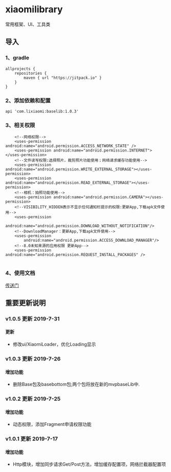 # xiaomilibrary
常用框架、UI、工具类

## 导入
### 1、gradle
```
allprojects {
	repositories {
        maven { url "https://jitpack.io" }
    }
}
```
### 2、添加依赖和配置
```
api 'com.lixiaomi:baselib:1.0.3'
```
### 3、相关权限
```
    <!--网络权限-->
    <uses-permission android:name="android.permission.ACCESS_NETWORK_STATE" />
    <uses-permission android:name="android.permission.INTERNET"></uses-permission>
    <!--文件读写权限:选择照片，裁剪照片功能使用；网络请求缓存功能使用-->
    <uses-permission android:name="android.permission.WRITE_EXTERNAL_STORAGE"></uses-permission>
    <uses-permission android:name="android.permission.READ_EXTERNAL_STORAGE"></uses-permission>
    <!--相机：拍照功能使用-->
    <uses-permission android:name="android.permission.CAMERA"></uses-permission>
    <!--VISIBILITY_HIDDEN表示不显示任何通知栏提示的权限:更新App,下载apk文件使用-->
    <uses-permission
        android:name="android.permission.DOWNLOAD_WITHOUT_NOTIFICATION"/>
    <!--DownloadManager：更新App,下载apk文件使用-->
    <uses-permission
        android:name="android.permission.ACCESS_DOWNLOAD_MANAGER"/>
    <!--8.0未知来源的应用权限 更新App-->
    <uses-permission android:name="android.permission.REQUEST_INSTALL_PACKAGES" />
    
```

### 4、使用文档
[传送门](https://github.com/LiQinglin007/BaseLibApplication/blob/master/doc/%E4%BD%BF%E7%94%A8%E6%96%87%E6%A1%A3.md)
  

## 重要更新说明
### v1.0.5 更新  2019-7-31
#### 更新
 * 修改ui/XiaomiLoader，优化Loading显示
### v1.0.3 更新  2019-7-26
#### 增加功能
 * 删除Base包及basebottom包;两个包将放在新的mvpbaseLib中.
### v1.0.2 更新  2019-7-25
#### 增加功能
 * 动态权限，添加Fragment申请权限功能
### v1.0.1 更新  2019-7-17
#### 增加功能
 * Http模块，增加同步请求Get/Post方法，增加缓存配置项，网络拦截器配置项


